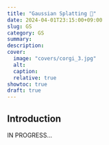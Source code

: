 ```yaml
---
title: "Gaussian Splatting 🔔"
date: 2024-04-01T23:15:00+09:00
slug: GS    
category: GS
summary:
description:
cover:
  image: "covers/corgi_3.jpg"
  alt:
  caption:
  relative: true
showtoc: true
draft: true
---
```


## Introduction

IN PROGRESS...